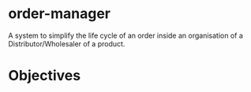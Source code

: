 # order-manager
A system to simplify the life cycle of an order inside an organisation of a Distributor/Wholesaler of a product. 

# Objectives
